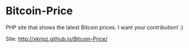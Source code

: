 Bitcoin-Price
=============

PHP site that shows the latest Bitcoin prices.
I want your contribution! :)

Site: http://xkripz.github.io/Bitcoin-Price/
